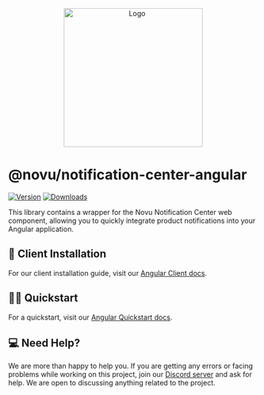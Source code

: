<div align="center">
  <a href="https://novu.co" target="_blank">
  <picture>
    <source media="(prefers-color-scheme: dark)" srcset="https://user-images.githubusercontent.com/2233092/213641039-220ac15f-f367-4d13-9eaf-56e79433b8c1.png">
    <img src="https://user-images.githubusercontent.com/2233092/213641043-3bbb3f21-3c53-4e67-afe5-755aeb222159.png" width="280" alt="Logo"/>
  </picture>
  </a>
</div>

# @novu/notification-center-angular

[![Version](https://img.shields.io/npm/v/@novu/notification-center-angular.svg)](https://www.npmjs.org/package/@novu/notification-center-angular)
[![Downloads](https://img.shields.io/npm/dm/@novu/notification-center-angular.svg)](https://www.npmjs.com/package/@novu/notification-center-angular)

This library contains a wrapper for the Novu Notification Center web component, allowing you to quickly integrate product notifications into your Angular application.

## 📖 Client Installation

For our client installation guide, visit our [Angular Client docs](https://docs.novu.co/notification-center/client/angular).

## 🏃‍♂️ Quickstart

For a quickstart, visit our [Angular Quickstart docs](https://docs.novu.co/quickstarts/angular).

## 💻 Need Help?

We are more than happy to help you. If you are getting any errors or facing problems while working on this project, join our [Discord server](https://discord.novu.co) and ask for help. We are open to discussing anything related to the project.
